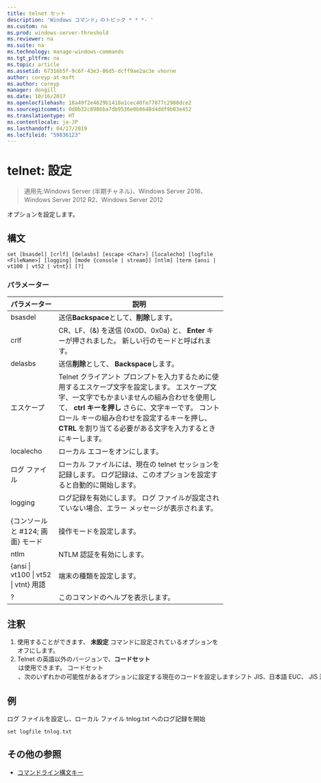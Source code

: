 ```yaml
---
title: telnet セット
description: 'Windows コマンド」のトピック * * *- '
ms.custom: na
ms.prod: windows-server-threshold
ms.reviewer: na
ms.suite: na
ms.technology: manage-windows-commands
ms.tgt_pltfrm: na
ms.topic: article
ms.assetid: 67316b5f-9c6f-43e3-86d5-dcff9ae2ac3e vhorne
author: coreyp-at-msft
ms.author: coreyp
manager: dongill
ms.date: 10/16/2017
ms.openlocfilehash: 18a49f2e4629b1410a1cec40fe77077c2988dce2
ms.sourcegitcommit: 0d0b32c8986ba7db9536e0b8648d4ddf9b03e452
ms.translationtype: HT
ms.contentlocale: ja-JP
ms.lasthandoff: 04/17/2019
ms.locfileid: "59836123"
---
```

# <a name="telnet-set"></a>telnet: 設定

>適用先:Windows Server (半期チャネル)、Windows Server 2016、Windows Server 2012 R2、Windows Server 2012

オプションを設定します。   
## <a name="syntax"></a>構文  
```  
set [bsasdel] [crlf] [delasbs] [escape <Char>] [localecho] [logfile <FileName>] [logging] [mode {console | stream}] [ntlm] [term {ansi | vt100 | vt52 | vtnt}] [?]  
```  
### <a name="parameters"></a>パラメーター  
|パラメーター|説明|  
|-------|--------|  
|bsasdel|送信**Backspace**として、**削除**します。|  
|crlf|CR、LF、(&) を送信 (0x0D、0x0a) と、 **Enter** キーが押されました。 新しい行のモードと呼ばれます。|  
|delasbs|送信**削除**として、 **Backspace**します。|  
|エスケープ <Character>|Telnet クライアント プロンプトを入力するために使用するエスケープ文字を設定します。 エスケープ文字、一文字でもかまいませんの組み合わせを使用して、 **ctrl キーを押し** さらに、文字キーです。 コントロール キーの組み合わせを設定するキーを押し、 **CTRL** を割り当てる必要がある文字を入力するときにキーします。|  
|localecho|ローカル エコーをオンにします。|  
|ログ ファイル <FileName>|ローカル ファイルには、現在の telnet セッションを記録します。 ログ記録は、このオプションを設定すると自動的に開始します。|  
|logging|ログ記録を有効にします。 ログ ファイルが設定されていない場合、エラー メッセージが表示されます。|  
|{コンソールと #124; 画面} モード|操作モードを設定します。|  
|ntlm|NTLM 認証を有効にします。|  
|{ansi &#124; vt100 &#124; vt52 &#124; vtnt} 用語|端末の種類を設定します。|  
|?|このコマンドのヘルプを表示します。|  
## <a name="remarks"></a>注釈  
1.  使用することができます、 **未設定** コマンドに設定されているオプションをオフにします。  
2.  Telnet の英語以外のバージョンで、**コードセット**<option>は使用できます。 **コードセット** <option> 、次のいずれかの可能性があるオプションに設定する現在のコードを設定します**シフト JIS**、**日本語 EUC**、 **JIS 漢字**、。**JIS 漢字 (78)**、 **DEC 漢字**、 **NEC 漢字**します。 同じコードがリモート コンピューターのセットを設定する必要があります。  
## <a name="BKMK_Examples"></a>例  
ログ ファイルを設定し、ローカル ファイル tnlog.txt へのログ記録を開始  
```  
set logfile tnlog.txt  
```  
## <a name="additional-references"></a>その他の参照  
-   [コマンドライン構文キー](command-line-syntax-key.md)  
